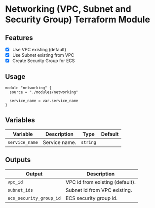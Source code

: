 # Networking (VPC, Subnet and Security Group) Terraform Module

## Features
- [x] Use VPC existing (default)
- [x] Use Subnet existing from VPC
- [x] Create Security Group for ECS

## Usage
```
module "networking" {
  source = "./modules/networking"

  service_name = var.service_name
}
```

## Variables
| Variable              | Description                               | Type              | Default   |
|-----------------------|-------------------------------------------|-------------------|-----------|
| `service_name`        | Service name.                             | `string`          |           |

## Outputs
| Output                    | Description                       |
|---------------------------|-----------------------------------|
| `vpc_id`                  | VPC id from existing (default).   |
| `subnet_ids`              | Subnet id from VPC existing.      |
| `ecs_security_group_id`   | ECS security group id.            |
